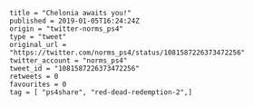 ```
title = "Chelonia awaits you!"
published = 2019-01-05T16:24:24Z
origin = "twitter-norms_ps4"
type = "tweet"
original_url = "https://twitter.com/norms_ps4/status/1081587226373472256"
twitter_account = "norms_ps4"
tweet_id = "1081587226373472256"
retweets = 0
favourites = 0
tag = [ "ps4share", "red-dead-redemption-2",]
```

<p class='image'><img src='https://mnf.m17s.net/2019/01/05/DwKR2TYWwAAAQMj.jpg' alt=''></p>

